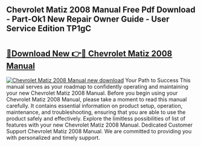 ## Chevrolet Matiz 2008 Manual Free Pdf Download - Part-Ok1 New Repair Owner Guide - User Service Edition TP1gC

# <h2><a href="http://cf15906.oget.top/?id=Chevrolet+Matiz+2008+Manual">🔗Download New 👉🔴 Chevrolet Matiz 2008 Manual</a></h2>

[![Chevrolet Matiz 2008 Manual new download](https://i.imgur.com/5g1atiW.png)](http://cf15906.oget.top/?id=Chevrolet+Matiz+2008+Manual)
Your Path to Success This manual serves as your roadmap to confidently operating and maintaining your new Chevrolet Matiz 2008 Manual. Before you begin using your Chevrolet Matiz 2008 Manual, please take a moment to read this manual carefully. It contains essential information on product setup, operation, maintenance, and troubleshooting, ensuring that you are able to use the product safely and effectively. Explore the limitless possibilities of list of features with your new Chevrolet Matiz 2008 Manual. Dedicated Customer Support Chevrolet Matiz 2008 Manual. We are committed to providing you with personalized and timely support.

